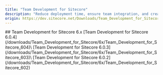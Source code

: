 ```yaml
---
title: "Team Development for Sitecore"
description: "Reduce deployment time, ensure team integration, and create an environment in which you can easily and quickly move code from your local environment all the way through your development workflow. Click here to learn more."
origin: https://dev.sitecore.net/Downloads/Team_Development_for_Sitecore.aspx
---
```


<Card variant='outlineRaised' px={0} mb={8}>
<CardHeader>
## Team Development for Sitecore 6.x
</CardHeader>
<CardBody>
[Team Development for Sitecore 6.0.4](/downloads/Team_Development_for_Sitecore/6x/Team_Development_for_Sitecore_604)\
[Team Development for Sitecore 6.0.3](/downloads/Team_Development_for_Sitecore/6x/Team_Development_for_Sitecore_603)\
[Team Development for Sitecore 6.0.2](/downloads/Team_Development_for_Sitecore/6x/Team_Development_for_Sitecore_602)
</CardBody>          
</Card>
